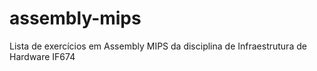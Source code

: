 # assembly-mips
Lista de exercícios em Assembly MIPS da disciplina de Infraestrutura de Hardware IF674
